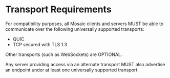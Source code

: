# Transport Requirements

For compatibility purposes, all Mosaic clients and servers MUST be able to
communicate over the following universally supported transports:

* QUIC
* TCP secured with TLS 1.3

Other transports (such as WebSockets) are OPTIONAL.

Any server providing access via an alternate transport MUST also advertise an
endpoint under at least one universally supported transport.

